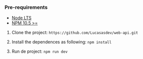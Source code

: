### Pre-requirements
- [Node LTS](https://nodejs.org/en)
- [NPM 10.5 >=](https://docs.npmjs.com/downloading-and-installing-node-js-and-npm)

1. Clone the project: ```https://github.com/Lucasasdev/web-api.git```

2. Install the dependences as following: ```npm install```

3. Run de project: ```npm run dev```
